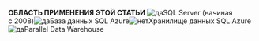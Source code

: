 <Token>**ОБЛАСТЬ ПРИМЕНЕНИЯ ЭТОЙ СТАТЬИ** ![да](media/yes.png)SQL Server (начиная с 2008)![да](media/yes.png)База данных SQL Azure![нет](media/no.png)Хранилище данных SQL Azure![да](media/yes.png)Parallel Data Warehouse </Token>

